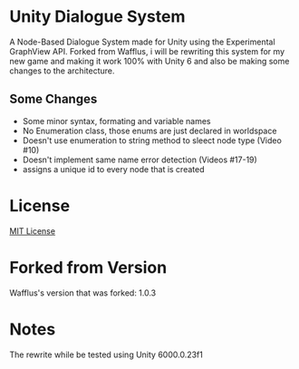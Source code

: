 # Unity Dialogue System

A Node-Based Dialogue System made for Unity using the Experimental GraphView API. Forked from Wafflus, i will be rewriting this system for my new game and making it work 100% with Unity 6 and also be making some changes to the architecture. 

## Some Changes 

- Some minor syntax, formating and variable names
- No Enumeration class, those enums are just declared in worldspace
- Doesn't use enumeration to string method to sleect node type (Video #10)
- Doesn't implement same name error detection (Videos #17-19)
- assigns a unique id to every node that is created

# License

[MIT License](LICENSE.md)

# Forked from Version

Wafflus's version that was forked: 1.0.3

# Notes

The rewrite while be tested using Unity 6000.0.23f1
